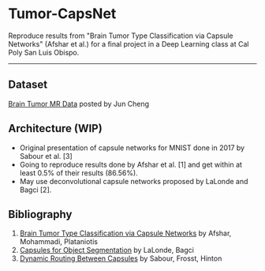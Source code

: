 # Tumor-CapsNet
Reproduce results from "Brain Tumor Type Classification via Capsule Networks" (Afshar et al.) for a final project in a Deep Learning class at Cal Poly San Luis Obispo.
***
## Dataset
[Brain Tumor MR Data](https://figshare.com/articles/brain_tumor_dataset/1512427) posted by Jun Cheng
## Architecture (WIP)
* Original presentation of capsule networks for MNIST done in 2017 by Sabour et al. [3]
* Going to reproduce results done by Afshar et al. [1] and get within at least 0.5% of their results (86.56%).
* May use deconvolutional capsule networks proposed by LaLonde and Bagci [2].
## Bibliography
1. [Brain Tumor Type Classification via Capsule Networks](https://arxiv.org/pdf/1802.10200.pdf) by Afshar, Mohammadi, Plataniotis
1. [Capsules for Object Segmentation](https://arxiv.org/pdf/1804.04241.pdf) by LaLonde, Bagci
1. [Dynamic Routing Between Capsules](https://arxiv.org/pdf/1710.09829.pdf) by Sabour, Frosst, Hinton
